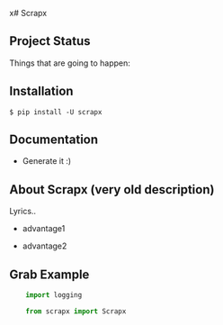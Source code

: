 x# Scrapx 


## Project Status


Things that are going to happen:



## Installation

```
$ pip install -U scrapx
```


## Documentation

* Generate it :)


## About Scrapx (very old description)

Lyrics..

* advantage1

* advantage2


## Grab Example

```python
    import logging

    from scrapx import Scrapx

```
